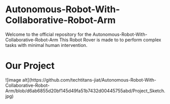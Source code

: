 # Autonomous-Robot-With-Collaborative-Robot-Arm

Welcome to the official repository for the Autonomous-Robot-With-Collaborative-Robot-Arm This Robot Rover is made to to perform complex tasks with minimal human intervention.

<h1>Our Project</h1>
![image alt](https://github.com/techtitans-jiat/Autonomous-Robot-With-Collaborative-Robot-Arm/blob/d6ab6855d20bf145d49fa51b7432d00445755abd/Project_Sketch.jpg)
